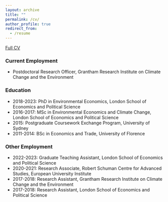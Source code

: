 ```yaml
---
layout: archive
title: ""
permalink: /cv/
author_profile: true
redirect_from:
  - /resume
---
```


[Full CV](https://el-chinosauro.github.io/files/lorenzosileci_cv_november_2023.pdf)

### Current Employment

* Postdoctoral Research Officer, Grantham Research Institute on Climate Change and the Environment

### Education

* 2018-2023: PhD in Environmental Economics, London School of Economics and Political Science
* 2016-2017: MSc in Environmental Economics and Climate Change, London School of Economics and Political Science
* 2015: Postgraduate Coursework Exchange Program, University of Sydney
* 2011-2014: BSc in Economics and Trade, University of Florence

### Other Employment 

* 2022-2023: Graduate Teaching Assistant, London School of Economics and Political Science
* 2020-2021: Research Associate, Robert Schuman Centre for Advanced Studies, European University Institute
* 2017-2018: Research Assistant, Grantham Research Institute on Climate Change and the Environment
* 2017-2018: Research Assistant, London School of Economics and Political Science